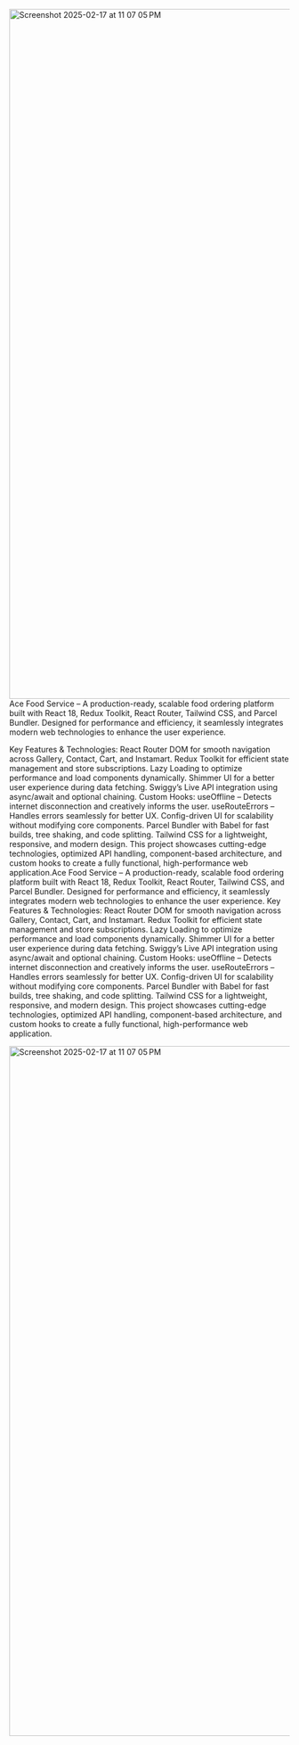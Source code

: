 <img width="1238" alt="Screenshot 2025-02-17 at 11 07 05 PM" src="https://github.com/user-attachments/assets/9bccbc0d-b630-457f-8241-8c2eef8e27fc" />Ace Food Service – A production-ready, scalable food ordering platform built with React 18, Redux Toolkit, React Router, Tailwind CSS, and Parcel Bundler. Designed for performance and efficiency, it seamlessly integrates modern web technologies to enhance the user experience.

Key Features & Technologies:
React Router DOM for smooth navigation across Gallery, Contact, Cart, and Instamart.
Redux Toolkit for efficient state management and store subscriptions.
Lazy Loading to optimize performance and load components dynamically.
Shimmer UI for a better user experience during data fetching.
Swiggy’s Live API integration using async/await and optional chaining.
Custom Hooks:
useOffline – Detects internet disconnection and creatively informs the user.
useRouteErrors – Handles errors seamlessly for better UX.
Config-driven UI for scalability without modifying core components.
Parcel Bundler with Babel for fast builds, tree shaking, and code splitting.
Tailwind CSS for a lightweight, responsive, and modern design.
This project showcases cutting-edge technologies, optimized API handling, component-based architecture, and custom hooks to create a fully functional, high-performance web application.Ace Food Service – A production-ready, scalable food ordering platform built with React 18, Redux Toolkit, React Router, Tailwind CSS, and Parcel Bundler. Designed for performance and efficiency, it seamlessly integrates modern web technologies to enhance the user experience. Key Features & Technologies: React Router DOM for smooth navigation across Gallery, Contact, Cart, and Instamart. Redux Toolkit for efficient state management and store subscriptions. Lazy Loading to optimize performance and load components dynamically. Shimmer UI for a better user experience during data fetching. Swiggy’s Live API integration using async/await and optional chaining. Custom Hooks: useOffline – Detects internet disconnection and creatively informs the user. useRouteErrors – Handles errors seamlessly for better UX. Config-driven UI for scalability without modifying core components. Parcel Bundler with Babel for fast builds, tree shaking, and code splitting. Tailwind CSS for a lightweight, responsive, and modern design. This project showcases cutting-edge technologies, optimized API handling, component-based architecture, and custom hooks to create a fully functional, high-performance web application.

<img width="1238" alt="Screenshot 2025-02-17 at 11 07 05 PM" src="https://github.com/user-attachments/assets/70b8f314-c09f-4574-a815-25a23dc822be" />
